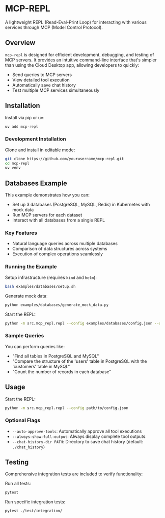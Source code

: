 # MCP-REPL

A lightweight REPL (Read-Eval-Print Loop) for interacting with various services through MCP (Model Control Protocol).

## Overview

`mcp-repl` is designed for efficient development, debugging, and testing of MCP servers. It provides an intuitive command-line interface that's simpler than using the Cloud Desktop app, allowing developers to quickly:

- Send queries to MCP servers
- View detailed tool execution
- Automatically save chat history
- Test multiple MCP services simultaneously

## Installation

Install via pip or uv:

```bash
uv add mcp-repl
```

### Development Installation

Clone and install in editable mode:

```bash
git clone https://github.com/yourusername/mcp-repl.git
cd mcp-repl
uv venv
```

## Databases Example

This example demonstrates how you can:

- Set up 3 databases (PostgreSQL, MySQL, Redis) in Kubernetes with mock data
- Run MCP servers for each dataset
- Interact with all databases from a single REPL

### Key Features

- Natural language queries across multiple databases
- Comparison of data structures across systems
- Execution of complex operations seamlessly

### Running the Example

Setup infrastructure (requires `kind` and `helm`):

```bash
bash examples/databases/setup.sh
```

Generate mock data:

```bash
python examples/databases/generate_mock_data.py
```

Start the REPL:

```bash
python -m src.mcp_repl.repl --config examples/databases/config.json --auto-approve-tools
```

### Sample Queries

You can perform queries like:

- "Find all tables in PostgreSQL and MySQL"
- "Compare the structure of the 'users' table in PostgreSQL with the 'customers' table in MySQL"
- "Count the number of records in each database"

## Usage

Start the REPL:

```bash
python -m src.mcp_repl.repl --config path/to/config.json
```

### Optional Flags

- `--auto-approve-tools`: Automatically approve all tool executions
- `--always-show-full-output`: Always display complete tool outputs
- `--chat-history-dir PATH`: Directory to save chat history (default: `./chat_history`)

## Testing

Comprehensive integration tests are included to verify functionality:

Run all tests:

```bash
pytest
```

Run specific integration tests:

```bash
pytest ./test/integration/
```

